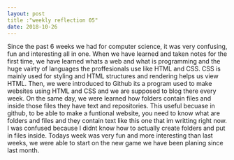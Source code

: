 ```yaml
---
layout: post
title :"weekly reflection 05"
date: 2018-10-26
---
```

Since the past 6 weeks we had for computer science, it was very confusing, fun and interesting all in one. When we have learned and taken notes for the first time, we have learned whats a web and what is programming and the huge vairty of languages the proffesionals use like HTML and CSS. CSS is mainly used for styling and HTML structures and rendering helps us view HTML. Then, we were introduced to Github its a program used to make websites using HTML and CSS and we are supposed to blog there every week. On the same day, we were learned how folders contain files and inside those files they have text and repositories. This useful becuase in github, to be able to make a funtional website, you need to know what are folders and files and they contain text like this one that im writting right now. I was confused because I didnt know how to actually create folders and put in files inside. 
Todays week was very fun and more interesting than last weeks, we were able to start on the new game we have been planing since last month. 
